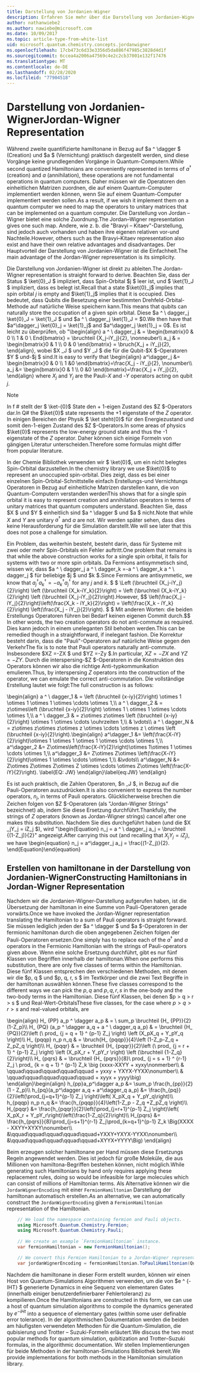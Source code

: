 ```yaml
---
title: Darstellung von Jordanien-Wigner
description: Erfahren Sie mehr über die Darstellung von Jordanien-Wigner, bei der hamiltona-Operatoren einheitlichen Matrizen zugeordnet werden, die auf einem Quantum-Computer leichter implementiert werden können.
author: nathanwiebe2
ms.author: nawiebe@microsoft.com
ms.date: 10/09/2017
ms.topic: article-type-from-white-list
uid: microsoft.quantum.chemistry.concepts.jordanwigner
ms.openlocfilehash: 17cb473c6d33e3356d5da886f47985c3828d4d1f
ms.sourcegitcommit: 6ccea4a2006a47569c4e2c2cb37001e132f17476
ms.translationtype: MT
ms.contentlocale: de-DE
ms.lasthandoff: 02/28/2020
ms.locfileid: "77904518"
---
```

# <a name="jordan-wigner-representation"></a><span data-ttu-id="9e215-103">Darstellung von Jordanien-Wigner</span><span class="sxs-lookup"><span data-stu-id="9e215-103">Jordan-Wigner Representation</span></span>

<span data-ttu-id="9e215-104">Während zweite quantifizierte hamiltonane in Bezug auf $a ^ \dagger $ (Creation) und $a $ (Vernichtung) praktisch dargestellt werden, sind diese Vorgänge keine grundlegenden Vorgänge in Quantum-Computern.</span><span class="sxs-lookup"><span data-stu-id="9e215-104">While second quantized Hamiltonians are conveniently represented in terms of $a^\dagger$ (creation) and $a$ (annihilation), these operations are not fundamental operations in quantum computers.</span></span>
<span data-ttu-id="9e215-105">Daher müssen wir die Operatoren den einheitlichen Matrizen zuordnen, die auf einem Quantum-Computer implementiert werden können, wenn Sie auf einem Quantum-Computer implementiert werden sollen.</span><span class="sxs-lookup"><span data-stu-id="9e215-105">As a result, if we wish it implement them on a quantum computer we need to map the operators to unitary matrices that can be implemented on a quantum computer.</span></span>
<span data-ttu-id="9e215-106">Die Darstellung von Jordan – Wigner bietet eine solche Zuordnung.</span><span class="sxs-lookup"><span data-stu-id="9e215-106">The Jordan–Wigner representation gives one such map.</span></span>
<span data-ttu-id="9e215-107">Andere, wie z. b. die "Bravyi – Kitaev"-Darstellung, sind jedoch auch vorhanden und haben ihre eigenen relativen vor-und Nachteile.</span><span class="sxs-lookup"><span data-stu-id="9e215-107">However, others such as the Bravyi–Kitaev representation also exist and have their own relative advantages and disadvantages.</span></span>
<span data-ttu-id="9e215-108">Der Hauptvorteil der Darstellung von Jordanien-Wigner ist die Einfachheit.</span><span class="sxs-lookup"><span data-stu-id="9e215-108">The main advantage of the Jordan-Wigner representation is its simplicity.</span></span>

<span data-ttu-id="9e215-109">Die Darstellung von Jordanien-Wigner ist direkt zu ableiten.</span><span class="sxs-lookup"><span data-stu-id="9e215-109">The Jordan-Wigner representation is straight forward to derive.</span></span>
<span data-ttu-id="9e215-110">Beachten Sie, dass der Status $ \ket{0}_J $ impliziert, dass Spin-Orbital $j $ leer ist, und $ \ket{1}_J $ impliziert, dass es belegt ist.</span><span class="sxs-lookup"><span data-stu-id="9e215-110">Recall that a state $\ket{0}_j$ implies that spin orbital $j$ is empty and $\ket{1}_j$ implies that it is occupied.</span></span>
<span data-ttu-id="9e215-111">Dies bedeutet, dass Qubits die Besetzung einer bestimmten Drehfeld-Orbital-Methode auf natürliche Weise speichern kann.</span><span class="sxs-lookup"><span data-stu-id="9e215-111">This means that qubits can naturally store the occupation of a given spin orbital.</span></span>
<span data-ttu-id="9e215-112">Diese $a ^ \ dagger_j \ket{0}_J = \ket{1}_J $ und $a ^ \ dagger_j \ket{1}_J = $0.</span><span class="sxs-lookup"><span data-stu-id="9e215-112">We then have that $a^\dagger_j \ket{0}_j = \ket{1}_j$ and $a^\dagger_j \ket{1}_j = 0$.</span></span>
<span data-ttu-id="9e215-113">Es ist leicht zu überprüfen, ob "\begin{align} a ^ \ dagger_j & = \begin{bmatrix}0 & 0 \\\ 1 & 0 \ End{bmatrix} = \bruchteil {X_j-iY_j}{2}, \nonneuber\\\\ a_j & = \begin{bmatrix}0 & 1 \\\ 0 & 0 \end{bmatrix} = \bruch{X_j + iY_j}{2}, \end{align}, wobei $X _J $ und $Y _J $ die für die Qubit-$X $-Operatoren $Y $ und-$j $ sind.</span><span class="sxs-lookup"><span data-stu-id="9e215-113">It is easy to verify that \begin{align} a^\dagger_j &= \begin{bmatrix}0 & 0 \\\ 1 &0 \end{bmatrix}=\frac{X_j - iY_j}{2}, \nonumber\\\\ a_j &= \begin{bmatrix}0 & 1 \\\ 0 &0 \end{bmatrix}=\frac{X_j + iY_j}{2}, \end{align} where $X_j$ and $Y_j$ are the Pauli-$X$ and -$Y$ operators acting on qubit $j$.</span></span>

>[!NOTE]
> <span data-ttu-id="9e215-114">In f # stellt der $ \ket-{0}$ State den + 1-eigen Zustand des $Z $-Operators dar.</span><span class="sxs-lookup"><span data-stu-id="9e215-114">In Q# the $\ket{0}$ state represents the +1 eigenstate of the $Z$ operator.</span></span> <span data-ttu-id="9e215-115">In einigen Bereichen der Physik $ \ket steht{0}$ für den Energiezustand und somit den-1-eigen Zustand des $Z $-Operators.</span><span class="sxs-lookup"><span data-stu-id="9e215-115">In some areas of physics $\ket{0}$ represents the low-energy ground state and thus the -1 eigenstate of the $Z$ operator.</span></span> <span data-ttu-id="9e215-116">Daher können sich einige Formeln von gängigen Literatur unterscheiden.</span><span class="sxs-lookup"><span data-stu-id="9e215-116">Therefore some formulas might differ from popular literature.</span></span>

<span data-ttu-id="9e215-117">In der Chemie Bibliothek verwenden wir $ \ket{0}$, um ein nicht belegtes Spin-Orbital darzustellen.</span><span class="sxs-lookup"><span data-stu-id="9e215-117">In the chemistry library we use $\ket{0}$ to represent an unoccupied spin-orbital.</span></span>
<span data-ttu-id="9e215-118">Dies zeigt, dass es bei einer einzelnen Spin-Orbital-Schnittstelle einfach Erstellungs-und Vernichtungs Operatoren in Bezug auf einheitliche Matrizen darstellen kann, die von Quantum-Computern verstanden werden</span><span class="sxs-lookup"><span data-stu-id="9e215-118">This shows that for a single spin orbital it is easy to represent creation and annihilation operators in terms of unitary matrices that quantum computers understand.</span></span>
<span data-ttu-id="9e215-119">Beachten Sie, dass $X $ und $Y $ einheitlich sind $a ^ \dagger $ und $a $ nicht.</span><span class="sxs-lookup"><span data-stu-id="9e215-119">Note that while $X$ and $Y$ are unitary $a^\dagger$ and $a$ are not.</span></span>
<span data-ttu-id="9e215-120">Wir werden später sehen, dass dies keine Herausforderung für die Simulation darstellt.</span><span class="sxs-lookup"><span data-stu-id="9e215-120">We will see later that this does not pose a challenge for simulation.</span></span>

<span data-ttu-id="9e215-121">Ein Problem, das weiterhin besteht, besteht darin, dass für Systeme mit zwei oder mehr Spin-Orbitals ein Fehler auftritt.</span><span class="sxs-lookup"><span data-stu-id="9e215-121">One problem that remains is that while the above construction works for a single spin orbital, it fails for systems with two or more spin orbitals.</span></span>
<span data-ttu-id="9e215-122">Da Fermions antisymmetisch sind, wissen wir, dass $a ^ \ dagger_j a ^ \ dagger_k =-a ^ \ dagger_k a ^ \ dagger_j $ für beliebige $j $ und $k $.</span><span class="sxs-lookup"><span data-stu-id="9e215-122">Since Fermions are antisymmetic, we know that $a^\dagger_j a^\dagger_k = - a^\dagger_k a^\dagger_j$ for any $j$ and $k$.</span></span>
<span data-ttu-id="9e215-123">$ $ \Left (\bruchteil {X_j-iY_j}{2}\right) \left (\bruchteil {X_k-iY_k}{2}\right) = \left (\bruchteil {X_k-iY_k}{2}\right) \left (\bruchteil {X_j-iY_j}{2}\right).</span><span class="sxs-lookup"><span data-stu-id="9e215-123">However, $$ \left(\frac{X_j - iY_j}{2}\right)\left(\frac{X_k - iY_k}{2}\right) = \left(\frac{X_k - iY_k}{2}\right) \left(\frac{X_j - iY_j}{2}\right).</span></span>
<span data-ttu-id="9e215-124">$ $ Mit anderen Worten: die beiden Erstellungs Operatoren führen bei Bedarf keinen eigenen Commit durch.</span><span class="sxs-lookup"><span data-stu-id="9e215-124">$$ In other words, the two creation operators do not anti-commute as required.</span></span>
<span data-ttu-id="9e215-125">Dies kann jedoch in einem uneleganten Stil behoben werden.</span><span class="sxs-lookup"><span data-stu-id="9e215-125">This can be remedied though in a straightforward, if inelegant fashion.</span></span>
<span data-ttu-id="9e215-126">Die Korrektur besteht darin, dass die "Pauli"-Operatoren auf natürliche Weise gegen den Verkehr</span><span class="sxs-lookup"><span data-stu-id="9e215-126">The fix is to note that Pauli operators naturally anti-commute.</span></span>
<span data-ttu-id="9e215-127">Insbesondere $XZ =-ZX $ und $YZ =-Zy $.</span><span class="sxs-lookup"><span data-stu-id="9e215-127">In particular, $XZ = -ZX$ and $YZ=-ZY$.</span></span>
<span data-ttu-id="9e215-128">Durch die interspersing-$Z $-Operatoren in die Konstruktion des Operators können wir also die richtige Anti-typkommunikation emulieren.</span><span class="sxs-lookup"><span data-stu-id="9e215-128">Thus, by interspersing $Z$ operators into the construction of the operator, we can emulate the correct anti-commutation.</span></span>
<span data-ttu-id="9e215-129">Die vollständige Erstellung lautet wie folgt:</span><span class="sxs-lookup"><span data-stu-id="9e215-129">The full construction is as follows:</span></span> 

<span data-ttu-id="9e215-130">\begin{align} a ^ \ dagger_1 & = \left (\bruchteil {x-iy}{2}\right) \otimes 1 \otimes 1 \otimes 1 \otimes \cdots \otimes 1,\\\\ a ^ \ dagger_2 & = z\otimes\left (\bruchteil {x-iy}{2}\right) \otimes 1 \ otimes 1 \otimes \cdots \otimes 1,\\\\ a ^ \ dagger_3 & = z\otimes z\otimes \left (\bruchteil {x-iy}{2}\right) \otimes 1 \otimes \cdots \ouhrzeiten 1,\\\\ & \vdots\\\\ a ^ \ dagger_N & = z\otimes z\otimes z\otimes z \otimes \cdots \otimes z \ otimes \left (\bruchteil {x-iy}{2}\right).</span><span class="sxs-lookup"><span data-stu-id="9e215-130">\begin{align} a^\dagger_1 &= \left(\frac{X-iY}{2}\right)\otimes 1 \otimes 1 \otimes 1 \otimes \cdots \otimes 1,\\\\ a^\dagger_2 &= Z\otimes\left(\frac{X-iY}{2}\right)\otimes 1\otimes 1 \otimes \cdots \otimes 1,\\\\ a^\dagger_3 &= Z\otimes Z\otimes \left(\frac{X-iY}{2}\right)\otimes 1 \otimes \cdots \otimes 1,\\\\ &\vdots\\\\ a^\dagger_N &= Z\otimes Z\otimes Z\otimes Z \otimes \cdots \otimes Z\otimes \left(\frac{X-iY}{2}\right).</span></span> <span data-ttu-id="9e215-131">\label{EQ: JW} \end{align}</span><span class="sxs-lookup"><span data-stu-id="9e215-131">\label{eq:JW} \end{align}</span></span>

<span data-ttu-id="9e215-132">Es ist auch praktisch, die Zahlen Operatoren, $n _J $, in Bezug auf die Pauli-Operatoren auszudrücken.</span><span class="sxs-lookup"><span data-stu-id="9e215-132">It is also convenient to express the number operators, $n_j$, in terms of Pauli operators.</span></span>
<span data-ttu-id="9e215-133">Glücklicherweise brechen die Zeichen folgen von $Z $-Operatoren (als "Jordan-Wigner Strings" bezeichnet) ab, indem Sie diese Ersetzung durchführt.</span><span class="sxs-lookup"><span data-stu-id="9e215-133">Thankfully, the strings of $Z$ operators (known as Jordan-Wigner strings) cancel after one makes this substitution.</span></span>
<span data-ttu-id="9e215-134">Nachdem Sie dies durchgeführt haben (und die $X _jY_j = iZ_j $), wird "\begin{Equation} n_j = a ^ \ dagger_j a_j = \bruchteil {(1-Z_j)}{2}" angezeigt.</span><span class="sxs-lookup"><span data-stu-id="9e215-134">After carrying this out (and recalling that $X_jY_j=iZ_j$), we have \begin{equation} n_j = a^\dagger_j a_j = \frac{(1-Z_j)}{2}.</span></span>
<span data-ttu-id="9e215-135">\end{Equation}</span><span class="sxs-lookup"><span data-stu-id="9e215-135">\end{equation}</span></span>


## <a name="constructing-hamiltonians-in-jordan-wigner-representation"></a><span data-ttu-id="9e215-136">Erstellen von hamiltonane in der Darstellung von Jordanien-Wigner</span><span class="sxs-lookup"><span data-stu-id="9e215-136">Constructing Hamiltonians in Jordan-Wigner Representation</span></span>

<span data-ttu-id="9e215-137">Nachdem wir die Jordanien-Wigner-Darstellung aufgerufen haben, ist die Übersetzung der hamiltonan in eine Summe von Pauli-Operatoren gerade vorwärts.</span><span class="sxs-lookup"><span data-stu-id="9e215-137">Once we have invoked the Jordan-Wigner representation translating the Hamiltonian to a sum of Pauli operators is straight forward.</span></span>
<span data-ttu-id="9e215-138">Sie müssen lediglich jeden der $a ^ \dagger $ und $a $-Operatoren in der fermionic hamiltonan durch die oben angegebenen Zeichen folgen der Pauli-Operatoren ersetzen.</span><span class="sxs-lookup"><span data-stu-id="9e215-138">One simply has to replace each of the $a^\dagger$ and $a$ operators in the Fermionic Hamiltonian with the strings of Pauli-operators given above.</span></span>
<span data-ttu-id="9e215-139">Wenn eine solche Ersetzung durchführt, gibt es nur fünf Klassen von Begriffen innerhalb der hamiltonan.</span><span class="sxs-lookup"><span data-stu-id="9e215-139">When one performs this substitution, there are only five classes of terms within the Hamiltonian.</span></span>
<span data-ttu-id="9e215-140">Diese fünf Klassen entsprechen den verschiedenen Methoden, mit denen wir die $p, q $ und $p, q, r, s $ im Textkörper und die zwei Text Begriffe in der hamiltonan auswählen können.</span><span class="sxs-lookup"><span data-stu-id="9e215-140">These five classes correspond to the different ways we can pick the $p,q$ and $p,q,r,s$ in the one-body and the two-body terms in the Hamiltonian.</span></span>
<span data-ttu-id="9e215-141">Diese fünf Klassen, bei denen $p > q > r > s $ und Real-Wert-Orbitals</span><span class="sxs-lookup"><span data-stu-id="9e215-141">These five classes, for the case where $p>q>r>s$ and real-valued orbitals, are</span></span>

<span data-ttu-id="9e215-142">\begin{align} H_ {PP} a_p ^ \dagger a_p & = \ sum_p \bruchteil {H_ {PP}}{2}(1-Z_p)\\\\ H_ {PQ} (a_p ^ \dagger a_q + a ^ \ dagger_q a_p) & = \bruchteil {H_ {PQ}}{2}\left (\ prod_ {j = q + 1} ^ {p-1} Z_j \right) \left (X_pX_q + Y_pY_q \right)\\\\ H_ {pqqp} n_p n_q & = \bruch{H_ {pqqp}}{4}\left (1-Z_p-Z_q + Z_pZ_q \right)\\\\ H_ {pqqr} & = \bruchteil {H_ {pqqr}}{2}\left (\ prod_ {j = r + 1} ^ {p-1} Z_j \right) \left (X_pX_r + Y_pY_r \right) \left (\bruchteil {1-Z_q}{2}\right)\\\\ H_ {pqrs} & = \bruchteil {H_ {pqrs}}{8}\ prod_ {j = s + 1} ^ {r-1} Z_j \ prod_ {k = q + 1} ^ {p-1} Z_k \big (xxxx-XXYY + xyxy\nonmerber\\\\ & \qquad\qquad\qquad\qquad\qquad + yxxy + YXYX-YYXX\nonumber\\\\ & \qquad\qquad\qquad\qquad\qquad + xyyx + yyyy\big) \end{align}</span><span class="sxs-lookup"><span data-stu-id="9e215-142">\begin{align} h_{pp}a_p^\dagger a_p &= \sum_p \frac{h_{pp}}{2}(1 - Z_p)\\\\ h_{pq}(a_p^\dagger a_q + a^\dagger_q a_p) &= \frac{h_{pq}}{2}\left(\prod_{j=q+1}^{p-1} Z_j \right)\left( X_pX_q + Y_pY_q\right)\\\\ h_{pqqp} n_p n_q &=  \frac{h_{pqqp}}{4}\left(1-Z_p - Z_q +Z_pZ_q \right)\\\\ H_{pqqr} &= \frac{h_{pqqr}}{2}\left(\prod_{j=r+1}^{p-1} Z_j \right)\left( X_pX_r + Y_pY_r\right)\left(\frac{1-Z_q}{2}\right)\\\\ H_{pqrs} &= \frac{h_{pqrs}}{8}\prod_{j=s+1}^{r-1} Z_j\prod_{k=q+1}^{p-1} Z_k \Big(XXXX - XXYY+XYXY\nonumber\\\\ &\qquad\qquad\qquad\qquad\qquad+YXXY+YXYX-YYXX\nonumber\\\\ &\qquad\qquad\qquad\qquad\qquad+XYYX+YYYY\Big) \end{align}</span></span>

<span data-ttu-id="9e215-143">Beim erzeugen solcher hamiltonane per Hand müssen diese Ersetzungs Regeln angewendet werden. Dies ist jedoch für große Moleküle, die aus Millionen von hamiltona-Begriffen bestehen können, nicht möglich.</span><span class="sxs-lookup"><span data-stu-id="9e215-143">While generating such Hamiltonians by hand only requires applying these replacement rules, doing so would be infeasible for large molecules which can consist of millions of Hamiltonian terms.</span></span>
<span data-ttu-id="9e215-144">Als Alternative können wir die `JordanWignerEncoding` mit einer `FermionHamiltonian` Darstellung der hamiltonan automatisch erstellen.</span><span class="sxs-lookup"><span data-stu-id="9e215-144">As an alternative, we can automatically construct the `JordanWignerEncoding` given a `FermionHamiltonian` representation of the Hamiltonian.</span></span>

```csharp
    // We load the namespace containing fermion and Pauli objects. 
    using Microsoft.Quantum.Chemistry.Fermion;
    using Microsoft.Quantum.Chemistry.Pauli;
    
    // We create an example `FermionHamiltonian` instance.
    var fermionHamiltonian = new FermionHamiltonian();

    // We convert this Fermion Hamiltonian to a Jordan-Wigner representation.
    var jordanWignerEncoding = fermionHamiltonian.ToPauliHamiltonian(QubitEncoding.JordanWigner);
```

<span data-ttu-id="9e215-145">Nachdem die hamiltonane in dieser Form erstellt wurden, können wir einen Host von Quantum-Simulations Algorithmen verwenden, um die von $e ^ {-IHT} $ generierte Dynamics in eine Sequenz von elementaren Gates (innerhalb einiger benutzerdefinierbarer Fehlertoleranz) zu kompilieren.</span><span class="sxs-lookup"><span data-stu-id="9e215-145">Once the Hamiltonians are constructed in this form, we can use a host of quantum simulation algorithms to compile the dynamics generated by $e^{-iHt}$ into a sequence of elementary gates (within some user definable error tolerance).</span></span>
<span data-ttu-id="9e215-146">In der algorithmischen Dokumentation werden die beiden am häufigsten verwendeten Methoden für die Quantum-Simulation, die qubisierung und Trotter – Suzuki-Formeln erläutert.</span><span class="sxs-lookup"><span data-stu-id="9e215-146">We discuss the two most popular methods for quantum simulation, qubitization and Trotter–Suzuki formulas, in the algorithmic documentation.</span></span> <span data-ttu-id="9e215-147">Wir stellen Implementierungen für beide Methoden in der hamiltonan-Simulations Bibliothek bereit.</span><span class="sxs-lookup"><span data-stu-id="9e215-147">We provide implementations for both methods in the Hamiltonian simulation library.</span></span>
